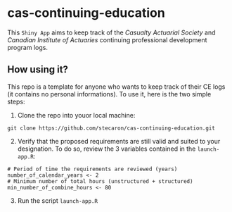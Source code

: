 # cas-continuing-education

This `Shiny App` aims to keep track of the *Casualty Actuarial Society* and *Canadian Institute of Actuaries* continuing professional development program logs.

## How using it?

This repo is a template for anyone who wants to keep track of their CE logs (it contains no personal informations). To use it, here is the two simple steps:

1. Clone the repo into youor local machine:

`git clone https://github.com/stecaron/cas-continuing-education.git`

2. Verify that the proposed requirements are still valid and suited to your designation. To do so, review the 3 variables contained in the `launch-app.R`:

```
# Period of time the requirements are reviewed (years)
number_of_calendar_years <- 2
# Minimum number of total hours (unstructured + structured)
min_number_of_combine_hours <- 80
```

3. Run the script `launch-app.R`
